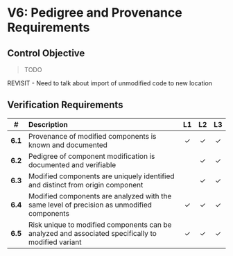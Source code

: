 # V6: Pedigree and Provenance Requirements

## Control Objective

> TODO

REVISIT - Need to talk about import of unmodified code to new location

## Verification Requirements

| # | Description | L1 | L2 | L3 |
| :---: | :--- | :---: | :---: | :---: |
| **6.1** | Provenance of modified components is known and documented | ✓ | ✓ | ✓ |
| **6.2** | Pedigree of component modification is documented and verifiable | | ✓ | ✓ |
| **6.3** | Modified components are uniquely identified and distinct from origin component | | ✓ | ✓ |
| **6.4** | Modified components are analyzed with the same level of precision as unmodified components | ✓ | ✓ | ✓ |
| **6.5** | Risk unique to modified components can be analyzed and associated specifically to modified variant | ✓ | ✓ | ✓ |
